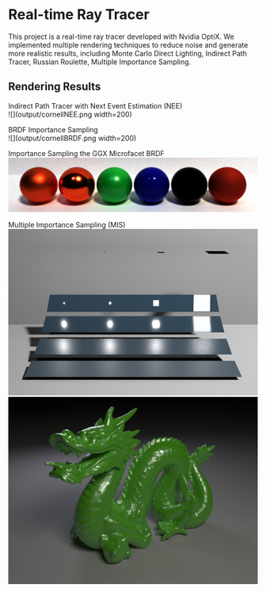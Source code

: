 # Real-time Ray Tracer

This project is a real-time ray tracer developed with Nvidia OptiX. We implemented multiple rendering techniques to reduce noise and generate more realistic results, including Monte Carlo Direct Lighting, Indirect Path Tracer, Russian Roulette, Multiple Importance Sampling. 

## Rendering Results
Indirect Path Tracer with Next Event Estimation (NEE)\
![](output/cornellNEE.png width=200)

BRDF Importance Sampling\
![](output/cornellBRDF.png width=200)

Importance Sampling the GGX Microfacet BRDF\
![Alt text](output/ggx.png)

Multiple Importance Sampling (MIS)\
![Alt text](output/mis.png)
![Alt text](output/dragon.png)
